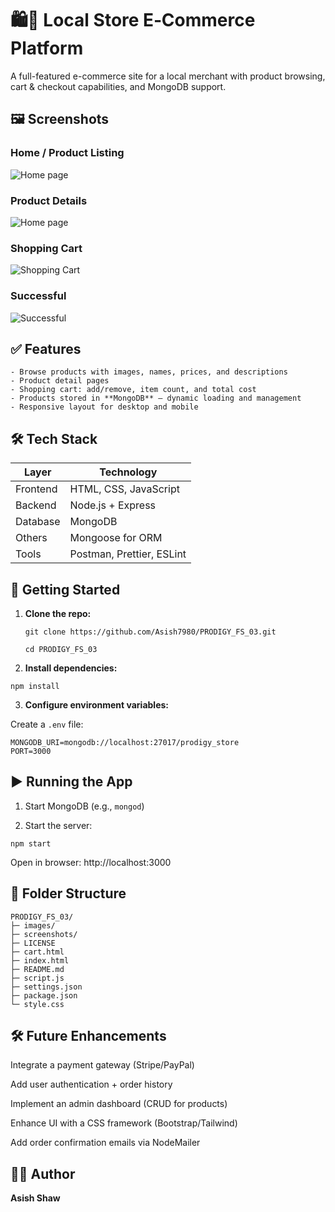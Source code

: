 # 🛍️🛒 Local Store E‑Commerce Platform
 
A full-featured e-commerce site for a local merchant with product browsing, cart & checkout capabilities, and MongoDB support.


## 🖼️ Screenshots

### Home / Product Listing
![Home page](screenshots/homepage.jpg)

### Product Details
![Home page](screenshots/products.jpg) 

### Shopping Cart
![Shopping Cart](screenshots/cart.jpg)  

### Successful
![Successful](screenshots/successful.jpg) 


## ✅ Features
```
- Browse products with images, names, prices, and descriptions  
- Product detail pages  
- Shopping cart: add/remove, item count, and total cost   
- Products stored in **MongoDB** – dynamic loading and management  
- Responsive layout for desktop and mobile
```


## 🛠️ Tech Stack

| Layer      | Technology               |
|------------|--------------------------|
| Frontend   | HTML, CSS, JavaScript    |
| Backend    | Node.js + Express        |
| Database   | MongoDB                  |
| Others     | Mongoose for ORM         |
| Tools      | Postman, Prettier, ESLint|




## 🚀 Getting Started

1. **Clone the repo:**
   ```
   git clone https://github.com/Asish7980/PRODIGY_FS_03.git
   ```
   ```
   cd PRODIGY_FS_03
   ```
2. **Install dependencies:**
```
npm install
```
3. **Configure environment variables:**

Create a `.env` file:

```
MONGODB_URI=mongodb://localhost:27017/prodigy_store
PORT=3000
```

## ▶️ Running the App
1. Start MongoDB (e.g., `mongod`)

2. Start the server:

```
npm start
```
Open in browser: http://localhost:3000

## 📂 Folder Structure
```
PRODIGY_FS_03/
├─ images/
├─ screenshots/
├─ LICENSE
├─ cart.html
├─ index.html
├─ README.md
├─ script.js
├─ settings.json
├─ package.json
└─ style.css
```
## 🛠️ Future Enhancements
Integrate a payment gateway (Stripe/PayPal)

Add user authentication + order history

Implement an admin dashboard (CRUD for products)

Enhance UI with a CSS framework (Bootstrap/Tailwind)

Add order confirmation emails via NodeMailer

## 👨‍💻 Author
**Asish Shaw**
